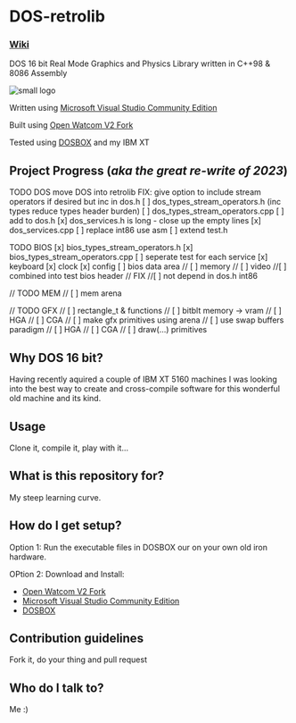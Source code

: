 # DOS-retrolib
### [Wiki](https://github.com/ifknot/DOS-retrolib/wiki)
DOS 16 bit Real Mode Graphics and Physics Library written in C++98 &amp; 8086 Assembly

![small logo](https://cldup.com/MWyAWo2qLY.png) 

Written using [Microsoft Visual Studio Community Edition](https://visualstudio.microsoft.com/vs/community/)

Built using [Open Watcom V2 Fork](https://open-watcom.github.io/)

Tested using [DOSBOX](https://www.dosbox.com/) and my IBM XT

## Project Progress (*aka the great re-write of 2023*)

TODO DOS
 move DOS into retrolib
 FIX:
give option to include stream operators if desired but inc in dos.h 
[ ] dos_types_stream_operators.h (inc types reduce types header burden)
[ ] dos_types_stream_operators.cpp 
[ ] add to dos.h
[x] dos_services.h is long - close up the empty lines
[x] dos_services.cpp
[ ] replace int86 use asm
[ ] extend test.h

TODO BIOS
[x] bios_types_stream_operators.h
[x] bios_types_stream_operators.cpp
[ ] seperate test for each service
[x] keyboard
[x] clock 
[x] config
[ ] bios data area 
//  [ ] memory
//  [ ] video
//[ ] combined into test bios header
// FIX
//[ ] not depend in dos.h int86

// TODO MEM
// [ ] mem arena

// TODO GFX
// [ ] rectangle_t & functions
// [ ] bitblt memory -> vram
//   [ ] HGA
//   [ ] CGA
// [ ] make gfx primitives using arena
// [ ] use swap buffers paradigm
//   [ ] HGA
//   [ ] CGA
// [ ] draw(...) primitives

## Why DOS 16 bit?

Having recently aquired a couple of IBM XT 5160 machines I was looking into the best way to create and cross-compile software for this wonderful old machine and its kind.

## Usage

Clone it, compile it, play with it...

## What is this repository for?

My steep learning curve.

## How do I get setup?

Option 1: Run the executable files in DOSBOX our on your own old iron hardware.

OPtion 2: Download and Install:

+ [Open Watcom V2 Fork](https://open-watcom.github.io/)
+ [Microsoft Visual Studio Community Edition](https://visualstudio.microsoft.com/vs/community/)
+ [DOSBOX](https://www.dosbox.com/)

## Contribution guidelines

Fork it, do your thing and pull request

## Who do I talk to?

Me :)
